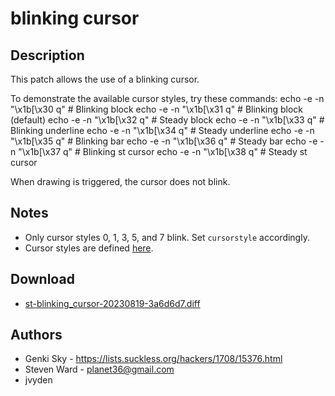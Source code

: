 blinking cursor
===============

Description
-----------
This patch allows the use of a blinking cursor.

To demonstrate the available cursor styles, try these commands:
	echo -e -n "\x1b[\x30 q" # Blinking block
	echo -e -n "\x1b[\x31 q" # Blinking block (default)
	echo -e -n "\x1b[\x32 q" # Steady block
	echo -e -n "\x1b[\x33 q" # Blinking underline
	echo -e -n "\x1b[\x34 q" # Steady underline
	echo -e -n "\x1b[\x35 q" # Blinking bar
	echo -e -n "\x1b[\x36 q" # Steady bar
	echo -e -n "\x1b[\x37 q" # Blinking st cursor
	echo -e -n "\x1b[\x38 q" # Steady st cursor

When drawing is triggered, the cursor does not blink.

Notes
-----
* Only cursor styles 0, 1, 3, 5, and 7 blink.  Set `cursorstyle` accordingly.
* Cursor styles are defined [here](https://invisible-island.net/xterm/ctlseqs/ctlseqs.html#h4-Functions-using-CSI-_-ordered-by-the-final-character-lparen-s-rparen:CSI-Ps-SP-q.1D81).

Download
--------
* [st-blinking\_cursor-20230819-3a6d6d7.diff](st-blinking_cursor-20230819-3a6d6d7.diff)

Authors
-------
* Genki Sky - <https://lists.suckless.org/hackers/1708/15376.html>
* Steven Ward - <planet36@gmail.com>
* jvyden
